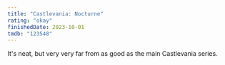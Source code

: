 ```yaml
---
title: "Castlevania: Nocturne"
rating: "okay"
finishedDate: 2023-10-01
tmdb: "123548"
---
```


It's neat, but very very far from as good as the main Castlevania series.